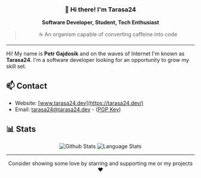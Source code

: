 <h3 align="center">👋 Hi there! I'm Tarasa24</h3>
<p align="center">
  <b>Software Developer, Student, Tech Enthusiast</b>
</p>
<blockquote align="center">☕ An organism capable of converting caffeine into code</blockquote>

---

Hi! My name is **Petr Gajdosik** and on the waves of Internet I'm known as **Tarasa24**. I'm a software developer looking for an opportunity to grow my skill set.

## 📫 Contact
 - Website: [www.tarasa24.dev](https://tarasa24.dev/)
 - Email: [tarasa24@tarasa24.dev](mailto:tarasa24@tarasa24.dev) - ([PGP Key](https://tarasa24.dev/pgpkey.txt))

## 📊 Stats

<p align="center">
  <img src="https://github-readme-stats.vercel.app/api?username=Tarasa24&count_private=true&show_icons=true&theme=dark&custom_title=Tarasa24%27s%20Github%20Stats&hide=issues&hide_rank=true" alt="Github Stats">
  <img src="https://github-readme-stats.vercel.app/api/top-langs/?username=Tarasa24&layout=compact&theme=dark" alt="Language Stats">
</p>

---

<p align = "center">Consider showing some love by starring and supporting me or my projects ❤️</p>
